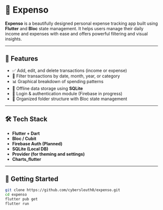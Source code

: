 # 💸 Expenso

**Expenso** is a beautifully designed personal expense tracking app built using **Flutter** and **Bloc** state management. It helps users manage their daily income and expenses with ease and offers powerful filtering and visual insights.

---

## 📱 Features

- ✅ Add, edit, and delete transactions (income or expense)
- 📅 Filter transactions by date, month, year, or category
- 📊 Graphical breakdown of spending patterns
- 💾 Offline data storage using **SQLite**
- 🔐 Login & authentication module (Firebase in progress)
- 📂 Organized folder structure with Bloc state management

---

## 🛠️ Tech Stack

- **Flutter + Dart**
- **Bloc / Cubit**
- **Firebase Auth (Planned)**
- **SQLite (Local DB)**
- **Provider (for theming and settings)**
- **Charts_flutter**

---

## 🚀 Getting Started

```bash
git clone https://github.com/cybersleuth0/expenso.git
cd expenso
flutter pub get
flutter run
